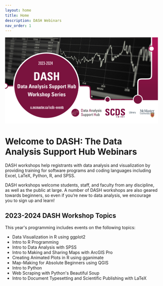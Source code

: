 ```yaml
---
layout: home
title: Home
description: DASH Webinars
nav_order: 1
---
```


<img src="assets/img/DASHPoster.png" alt="Workshop Title Slide" width="720">

# Welcome to DASH: The Data Analysis Support Hub Webinars

DASH workshops help registrants with data analysis and visualization by providing training for software programs and coding languages including Excel, LaTeX, Python, R, and SPSS.

DASH workshops welcome students, staff, and faculty from any discipline, as well as the public at large. A number of DASH workshops are also geared towards beginners, so even if you’re new to data analysis, we encourage you to sign up and learn!

## 2023-2024 DASH Workshop Topics
This year's programming includes events on the following topics:
- Data Visualization in R using ggplot2
- Intro to R Programming
- Intro to Data Analysis with SPSS
- Intro to Making and Sharing Maps with ArcGIS Pro
- Creating Animated Plots in R using gganimate
- Map-Making for Absolute Beginners using QGIS
- Intro to Python
- Web Scraping with Python's Beautiful Soup
- Intro to Document Typesetting and Scientific Publishing with LaTeX
